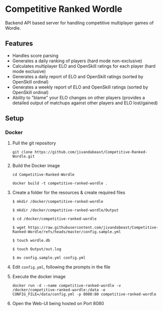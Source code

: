 # Competitive Ranked Wordle

Backend API based server for handling competitive multiplayer games of Wordle.

## Features

- Handles score parsing
- Generates a daily ranking of players (hard mode non-exclusive)
- Calculates multiplayer ELO and OpenSkill ratings for each player (hard mode exclusive)
- Generates a daily report of ELO and OpenSkill ratings (sorted by OpenSkill ordinal)
- Generates a weekly report of ELO and OpenSkill ratings (sorted by OpenSkill ordinal)
- Ability to "blame" your ELO changes on other players (provides a detailed output of matchups against other players and ELO lost/gained)

## Setup

### Docker

1. Pull the git repository

   `git clone https://github.com/jivandabeast/Competitive-Ranked-Wordle.git`

2. Build the Docker image

   `cd Competitive-Ranked-Wordle`

   `docker build -t competitive-ranked-wordle .`

3. Create a folder for the resources & create required files

   ```
   $ mkdir /docker/competitive-ranked-wordle

   $ mkdir /docker/competitive-ranked-wordle/Output

   $ cd /docker/competitive-ranked-wordle

   $ wget https://raw.githubusercontent.com/jivandabeast/Competitive-Ranked-Wordle/refs/heads/master/config.sample.yml

   $ touch wordle.db

   $ touch Output/out.log

   $ mv config.sample.yml config.yml

   ```

4. Edit `config.yml`, following the prompts in the file

5. Execute the docker image

   `docker run -d --name competitive-ranked-wordle -v /docker/competitive-ranked-wordle:/data -e CONFIG_FILE=/data/config.yml -p 8080:80 competitive-ranked-wordle`

6. Open the Web-UI being hosted on Port 8080
